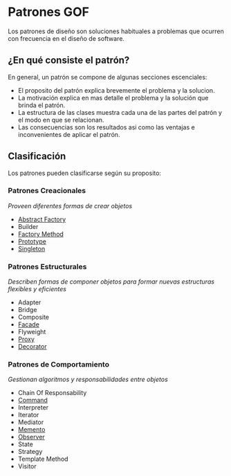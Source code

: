 # Patrones GOF
Los patrones de diseño son soluciones habituales a problemas que ocurren con frecuencia en el diseño de software.

## ¿En qué consiste el patrón?
En general, un patrón se compone de algunas secciones escenciales:

- El proposito del patrón explica brevemente el problema y la solucion.
- La motivación explica en mas detalle el problema y la solución que brinda el patrón.
- La estructura de las clases muestra cada una de las partes del patrón y el modo en que se relacionan.
- Las consecuencias son los resultados asi como las ventajas e inconvenientes de aplicar el patrón.

## Clasificación
Los patrones pueden clasificarse según su proposito:

### Patrones Creacionales
*Proveen diferentes formas de crear objetos*
- [Abstract Factory](https://github.com/nbordon/PatronesGOF/tree/master/PatronesGOF.AbstractFactory)
- Builder
- [Factory Method](https://github.com/nbordon/PatronesGOF/tree/master/PatronesGOF.FactoryMethod)
- [Prototype](https://github.com/nbordon/PatronesGOF/tree/master/PatronesGOF.Prototype)
- [Singleton](https://github.com/nbordon/PatronesGOF/tree/master/PatronesGOF.Singleton)

### Patrones Estructurales
*Describen formas de componer objetos para formar nuevas estructuras flexibles y eficientes*
- Adapter
- Bridge
- Composite
- [Facade](https://github.com/nbordon/PatronesGOF/tree/master/PatronesGOF.Facade)
- Flyweight
- [Proxy](https://github.com/nbordon/PatronesGOF/tree/master/PatronesGOF.Proxy)
- [Decorator](https://github.com/nbordon/PatronesGOF/tree/master/PatronesGOF.Decorator)

### Patrones de Comportamiento
*Gestionan algoritmos y responsabilidades entre objetos*
- Chain Of Responsability
- [Command](https://github.com/nbordon/PatronesGOF/tree/master/PatronesGOF.Command)
- Interpreter
- Iterator
- Mediator
- [Memento](https://github.com/nbordon/PatronesGOF/tree/master/PatronesGOF.Memento)
- [Observer](https://github.com/nbordon/PatronesGOF/tree/master/PatronesGOF.Observer)
- State
- Strategy
- Template Method
- Visitor
